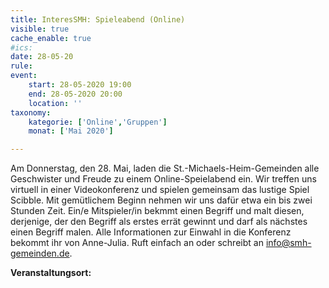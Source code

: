 ```yaml
---
title: InteresSMH: Spieleabend (Online)
visible: true
cache_enable: true
#ics: 
date: 28-05-20
rule: 
event:
	start: 28-05-2020 19:00
	end: 28-05-2020 20:00
	location: ''
taxonomy:
	kategorie: ['Online','Gruppen']
	monat: ['Mai 2020']

---
```

Am Donnerstag, den 28. Mai, laden die St.-Michaels-Heim-Gemeinden alle Geschwister und Freude zu einem Online-Speielabend ein. Wir treffen uns virtuell in einer Videokonferenz und spielen gemeinsam das lustige Spiel Scibble. Mit gemütlichem Beginn nehmen wir uns dafür etwa ein bis zwei Stunden Zeit. Ein/e Mitspieler/in bekmmt einen Begriff und malt diesen, derjenige, der den Begriff als erstes errät gewinnt und darf als nächstes einen Begriff malen. Alle Informationen zur Einwahl in die Konferenz bekommt ihr von Anne-Julia. Ruft einfach an oder schreibt an info@smh-gemeinden.de.




**Veranstaltungsort:** 

